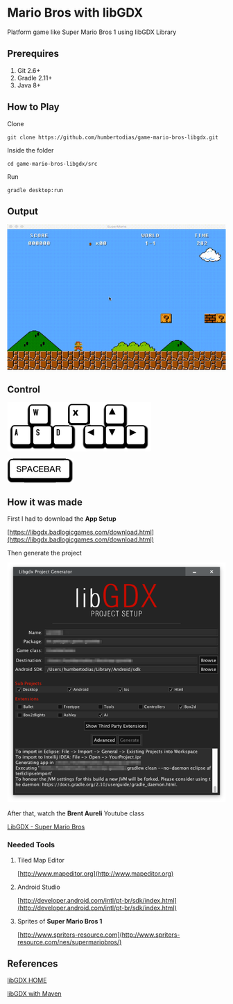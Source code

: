 # Mario Bros with libGDX

Platform game like Super Mario Bros 1 using libGDX Library


## Prerequires

1. Git 2.6+
2. Gradle 2.11+
3. Java 8+


## How to Play

Clone

```
git clone https://github.com/humbertodias/game-mario-bros-libgdx.git
```

Inside the folder

```
cd game-mario-bros-libgdx/src
```

Run

```
gradle desktop:run
```

## Output
![Preview](doc/gameplay.gif)

## Control
![Diretional](doc/wasd.png)

![JUMP](doc/spacebar.png)

## How it was made
First I had to download the **App Setup**

[https://libgdx.badlogicgames.com/download.html](https://libgdx.badlogicgames.com/download.html)

Then generate the project

![Preview](doc/project-settings.png)

After that, watch the **Brent Aureli** Youtube class

[LibGDX - Super Mario Bros](https://www.youtube.com/watch?v=a8MPxzkwBwo&list=PLZm85UZQLd2SXQzsF-a0-pPF6IWDDdrXt)

### Needed **Tools**

1. Tiled Map Editor
	
	[http://www.mapeditor.org](http://www.mapeditor.org)

2. Android Studio

	[http://developer.android.com/intl/pt-br/sdk/index.html](http://developer.android.com/intl/pt-br/sdk/index.html)


3. Sprites of **Super Mario Bros 1**

	[http://www.spriters-resource.com](http://www.spriters-resource.com/nes/supermariobros/)

## References

[libGDX HOME](https://libgdx.badlogicgames.com/)

[libGDX with Maven](https://github.com/libgdx/libgdx/wiki/Maven-integration)

